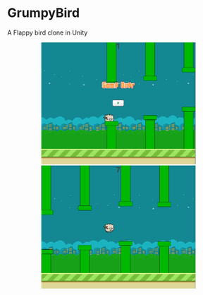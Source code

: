 # GrumpyBird
A Flappy bird clone in Unity

<p align="center">
  <img src="GrumpyBird.png" width="350" title="Grumpy Bird">
  <img src="GrumpyBird2.png" width="350" alt="accessibility text">
</p>
